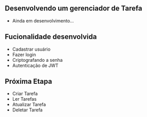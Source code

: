 ## Desenvolvendo um gerenciador de Tarefa

- Ainda em desenvolvimento...


## Fucionalidade desenvolvida
- Cadastrar usuário
- Fazer login
- Criptografando a senha
- Autenticação de JWT

## Próxima Etapa
- Criar Tarefa
- Ler Tarefas
- Atualizar Tarefa
- Deletar Tarefa
